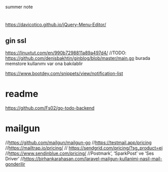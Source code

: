 
summer note 




# 
https://davicotico.github.io/jQuery-Menu-Editor/


## gin ssl 
https://linuxtut.com/en/990b7298811a89a497d4/
//TODO: https://github.com/denisbakhtin/ginblog/blob/master/main.go burada memstore kullanımı var ona bakılablir

https://www.bootdey.com/snippets/view/notification-list

# readme 
https://github.com/Fs02/go-todo-backend

# mailgun 
//https://github.com/mailgun/mailgun-go
//https://testmail.app/pricing
//https://mailtrap.io/pricing/
// https://sendgrid.com/pricing/?sg_product=ei
//https://www.sendinblue.com/pricing/
//Postmark’, ‘SparkPost’ ve ‘Ses Driver’
//https://birhankarahasan.com/laravel-mailgun-kullanimi-nasil-mail-gonderilir